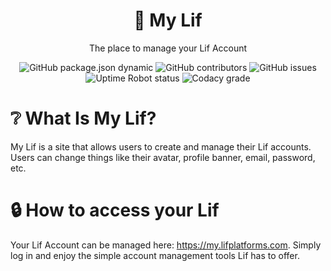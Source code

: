 <h1 align="center">🔑 My Lif</h1>
<p align="center">The place to manage your Lif Account</p>
<div align="center">
  <img alt="GitHub package.json dynamic" src="https://img.shields.io/github/package-json/version/Lif-Platforms/My-Lif/master?style=for-the-badge&label=Version">
  <img alt="GitHub contributors" src="https://img.shields.io/github/contributors/Lif-Platforms/My-Lif?style=for-the-badge">
  <img alt="GitHub issues" src="https://img.shields.io/github/issues/Lif-Platforms/My-Lif?style=for-the-badge">
  <img alt="Uptime Robot status" src="https://img.shields.io/uptimerobot/status/m797353594-da7dc8a1d21c9778d91d773e?style=for-the-badge">
  <img alt="Codacy grade" src="https://img.shields.io/codacy/grade/bc3b68259721470d9a090fa40a690593?style=for-the-badge">
</div>

# ❔ What Is My Lif?
My Lif is a site that allows users to create and manage their Lif accounts. Users can change things like their avatar, profile banner, email, password, etc.

# 🔒 How to access your Lif
Your Lif Account can be managed here: https://my.lifplatforms.com. Simply log in and enjoy the simple account management tools Lif has to offer.
